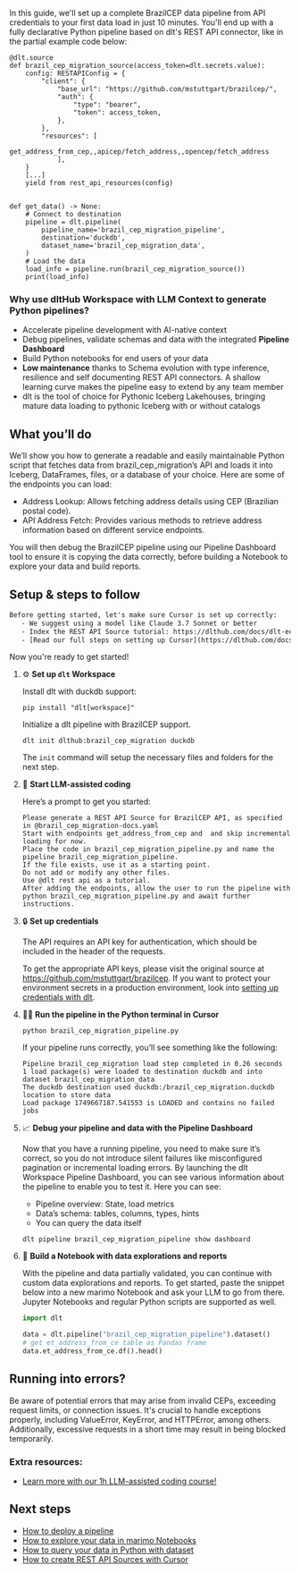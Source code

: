 In this guide, we'll set up a complete BrazilCEP data pipeline from API credentials to your first data load in just 10 minutes. You'll end up with a fully declarative Python pipeline based on dlt's REST API connector, like in the partial example code below:

```python-outcome
@dlt.source
def brazil_cep_migration_source(access_token=dlt.secrets.value):
    config: RESTAPIConfig = {
        "client": {
            "base_url": "https://github.com/mstuttgart/brazilcep/",
            "auth": {
                "type": "bearer",
                "token": access_token,
            },
        },
        "resources": [
            get_address_from_cep,,apicep/fetch_address,,opencep/fetch_address
            ],
    }
    [...]
    yield from rest_api_resources(config)


def get_data() -> None:
    # Connect to destination
    pipeline = dlt.pipeline(
        pipeline_name='brazil_cep_migration_pipeline',
        destination='duckdb',
        dataset_name='brazil_cep_migration_data', 
    )
    # Load the data
    load_info = pipeline.run(brazil_cep_migration_source())
    print(load_info) 
```

### Why use dltHub Workspace with LLM Context to generate Python pipelines?

- Accelerate pipeline development with AI-native context
- Debug pipelines, validate schemas and data with the integrated **Pipeline Dashboard**
- Build Python notebooks for end users of your data
- **Low maintenance** thanks to Schema evolution with type inference, resilience and self documenting REST API connectors. A shallow learning curve makes the pipeline easy to extend by any team member
- dlt is the tool of choice for Pythonic Iceberg Lakehouses, bringing mature data loading to pythonic Iceberg with or without catalogs

## What you’ll do

We’ll show you how to generate a readable and easily maintainable Python script that fetches data from brazil_cep_migration’s API and loads it into Iceberg, DataFrames, files, or a database of your choice. Here are some of the endpoints you can load:

- Address Lookup: Allows fetching address details using CEP (Brazilian postal code).
- API Address Fetch: Provides various methods to retrieve address information based on different service endpoints.

You will then debug the BrazilCEP pipeline using our Pipeline Dashboard tool to ensure it is copying the data correctly, before building a Notebook to explore your data and build reports.

## Setup & steps to follow

```default
Before getting started, let's make sure Cursor is set up correctly:
   - We suggest using a model like Claude 3.7 Sonnet or better
   - Index the REST API Source tutorial: https://dlthub.com/docs/dlt-ecosystem/verified-sources/rest_api/ and add it to context as **@dlt rest api**
   - [Read our full steps on setting up Cursor](https://dlthub.com/docs/dlt-ecosystem/llm-tooling/cursor-restapi#23-configuring-cursor-with-documentation)
```

Now you're ready to get started!

1. ⚙️ **Set up `dlt` Workspace**
    
    Install dlt with duckdb support:
    ```shell
    pip install "dlt[workspace]"
    ```

    Initialize a dlt pipeline with BrazilCEP support.
    ```shell
    dlt init dlthub:brazil_cep_migration duckdb
    ```

    The `init` command will setup the necessary files and folders for the next step.
    
2. 🤠 **Start LLM-assisted coding**
    
    Here’s a prompt to get you started:
    
    ```prompt
    Please generate a REST API Source for BrazilCEP API, as specified in @brazil_cep_migration-docs.yaml 
    Start with endpoints get_address_from_cep and  and skip incremental loading for now. 
    Place the code in brazil_cep_migration_pipeline.py and name the pipeline brazil_cep_migration_pipeline. 
    If the file exists, use it as a starting point. 
    Do not add or modify any other files. 
    Use @dlt rest api as a tutorial. 
    After adding the endpoints, allow the user to run the pipeline with python brazil_cep_migration_pipeline.py and await further instructions.
    ```

    
3. 🔒 **Set up credentials** 
    
    The API requires an API key for authentication, which should be included in the header of the requests.
    
    To get the appropriate API keys, please visit the original source at https://github.com/mstuttgart/brazilcep.
    If you want to protect your environment secrets in a production environment, look into [setting up credentials with dlt](https://dlthub.com/docs/walkthroughs/add_credentials).
    
4. 🏃‍♀️ **Run the pipeline in the Python terminal in Cursor**
    
    ```shell
    python brazil_cep_migration_pipeline.py
    ```
    
    If your pipeline runs correctly, you’ll see something like the following:
    
    ```shell
    Pipeline brazil_cep_migration load step completed in 0.26 seconds
    1 load package(s) were loaded to destination duckdb and into dataset brazil_cep_migration_data
    The duckdb destination used duckdb:/brazil_cep_migration.duckdb location to store data
    Load package 1749667187.541553 is LOADED and contains no failed jobs
    ```
    
5. 📈 **Debug your pipeline and data with the Pipeline Dashboard**

    Now that you have a running pipeline, you need to make sure it’s correct, so you do not introduce silent failures like misconfigured pagination or incremental loading errors. By launching the dlt Workspace Pipeline Dashboard, you can see various information about the pipeline to enable you to test it. Here you can see:
    - Pipeline overview: State, load metrics
    - Data’s schema: tables, columns, types, hints
    - You can query the data itself
    
    ```shell
    dlt pipeline brazil_cep_migration_pipeline show dashboard
    ```
    
6. 🐍 **Build a Notebook with data explorations and reports**

    With the pipeline and data partially validated, you can continue with custom data explorations and reports. To get started, paste the snippet below into a new marimo Notebook and ask your LLM to go from there. Jupyter Notebooks and regular Python scripts are supported as well.

    
    ```python
    import dlt

   data = dlt.pipeline("brazil_cep_migration_pipeline").dataset()
   # get et_address_from_ce table as Pandas frame
   data.et_address_from_ce.df().head()
    ```

## Running into errors?

Be aware of potential errors that may arise from invalid CEPs, exceeding request limits, or connection issues. It's crucial to handle exceptions properly, including ValueError, KeyError, and HTTPError, among others. Additionally, excessive requests in a short time may result in being blocked temporarily.

### Extra resources:

- [Learn more with our 1h LLM-assisted coding course!](https://www.youtube.com/watch?v=GGid70rnJuM)

## Next steps

- [How to deploy a pipeline](https://dlthub.com/docs/walkthroughs/deploy-a-pipeline)
- [How to explore your data in marimo Notebooks](https://dlthub.com/docs/general-usage/dataset-access/marimo)
- [How to query your data in Python with dataset](https://dlthub.com/docs/general-usage/dataset-access/dataset)
- [How to create REST API Sources with Cursor](https://dlthub.com/docs/dlt-ecosystem/llm-tooling/cursor-restapi)
